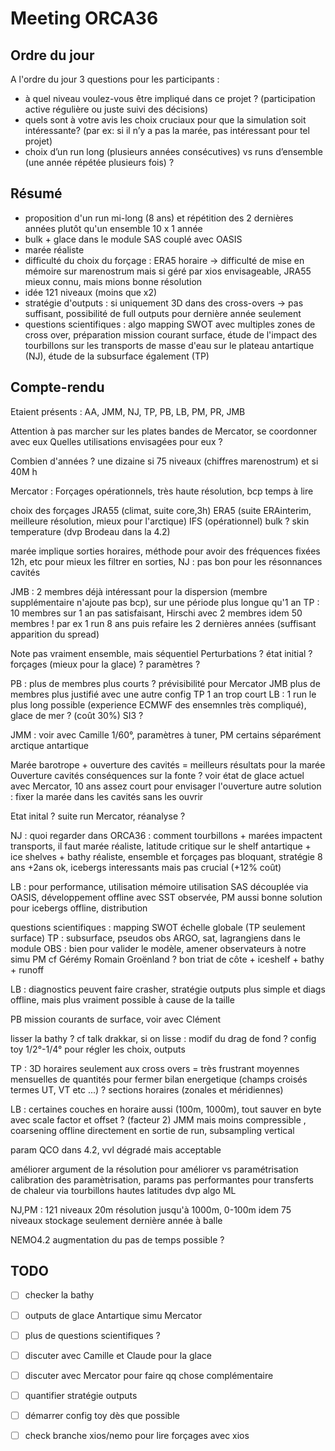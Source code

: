# Meeting ORCA36

## Ordre du jour

A l'ordre du jour 3 questions pour les participants :

  - à quel niveau voulez-vous être impliqué dans ce projet ? (participation active régulière ou juste suivi des décisions)
  - quels sont à votre avis les choix cruciaux pour que la simulation soit intéressante? (par ex: si il n’y a pas la marée, pas intéressant pour tel projet)
  - choix d’un run long (plusieurs années consécutives) vs runs d’ensemble (une année répétée plusieurs fois) ?



## Résumé

  - proposition d'un run mi-long (8 ans) et répétition des 2 dernières années plutôt qu'un ensemble 10 x 1 année
  - bulk + glace dans le module SAS couplé avec OASIS
  - marée réaliste
  - difficulté du choix du forçage : ERA5 horaire -> difficulté de mise en mémoire sur marenostrum mais si géré par xios envisageable, JRA55 mieux connu, mais mions bonne résolution
  - idée 121 niveaux (moins que x2)
  - stratégie d'outputs : si uniquement 3D dans des cross-overs -> pas suffisant, possibilité de full outputs pour dernière année seulement
  - questions scientifiques : algo mapping SWOT avec multiples zones de cross over, préparation mission courant surface, étude de l'impact des tourbillons sur les transports de masse d'eau sur le plateau antartique (NJ), étude de la subsurface également (TP)
 
## Compte-rendu 

Etaient présents : AA, JMM, NJ, TP, PB, LB, PM, PR, JMB

Attention à pas marcher sur les plates bandes de Mercator, se coordonner avec eux
Quelles utilisations envisagées pour eux ?

Combien d'années ? une dizaine si 75 niveaux (chiffres marenostrum) et si 40M h 

Mercator : Forçages opérationnels, très haute résolution, bcp temps à lire

choix des forçages JRA55 (climat, suite core,3h) ERA5 (suite ERAinterim, meilleure résolution, mieux pour l'arctique) IFS (opérationnel)
bulk ? skin temperature (dvp Brodeau dans la 4.2)

marée implique sorties horaires, méthode pour avoir des fréquences fixées 12h, etc pour mieux les filtrer en sorties, NJ : pas bon pour les résonnances cavités

JMB : 2 membres déjà intéressant pour la dispersion (membre supplémentaire n'ajoute pas bcp), sur une période plus longue qu'1 an
TP : 10 membres sur 1 an pas satisfaisant, Hirschi avec 2 membres idem 50 membres !
par ex 1 run 8 ans puis refaire les 2 dernières années (suffisant apparition du spread)

Note pas vraiment ensemble, mais séquentiel
Perturbations ? état initial ? forçages (mieux pour la glace) ? paramètres ?

PB : plus de membres plus courts ? prévisibilité pour Mercator 
JMB plus de membres plus justifié avec une autre config 
TP 1 an trop court
LB : 1 run le plus long possible (experience ECMWF des ensemnles très compliqué), glace de mer ? (coût 30%) SI3 ?

JMM : voir avec Camille 1/60°, paramètres à tuner, PM certains séparément arctique antartique

Marée barotrope + ouverture des cavités = meilleurs résultats pour la marée
Ouverture cavités conséquences sur la fonte ? voir état de glace actuel avec Mercator, 10 ans assez court pour envisager l'ouverture
autre solution : fixer la marée dans les cavités sans les ouvrir

Etat inital ? suite run Mercator, réanalyse ?

NJ : quoi regarder dans ORCA36 : comment tourbillons + marées impactent transports, il faut marée réaliste, latitude critique sur le shelf antartique + ice shelves + bathy réaliste, ensemble et forçages pas bloquant, stratégie 8 ans +2ans ok, icebergs interessants mais pas crucial (+12% coût)

LB : pour performance, utilisation mémoire utilisation SAS découplée via OASIS, développement offline avec SST observée, PM aussi bonne solution pour icebergs offline, distribution

questions scientifiques : mapping SWOT échelle globale (TP seulement surface)
TP : subsurface, pseudos obs ARGO, sat, lagrangiens dans le module OBS : bien pour valider le modèle, amener observateurs à notre simu PM cf Gérémy Romain Groënland ? bon triat de côte + iceshelf + bathy + runoff

LB : diagnostics peuvent faire crasher, stratégie outputs plus simple et diags offline, mais plus vraiment possible à cause de la taille

PB mission courants de surface, voir avec Clément

lisser la bathy ? cf talk drakkar, si on lisse : modif du drag de fond ?
config toy 1/2°-1/4° pour régler les choix, outputs

TP : 3D horaires seulement aux cross overs = très frustrant
moyennes mensuelles de quantités pour fermer bilan energetique (champs croisés termes UT, VT etc ...) ? sections horaires (zonales et méridiennes)

LB : certaines couches en horaire aussi (100m, 1000m), tout sauver en byte avec scale factor et offset ? (facteur 2) JMM mais moins compressible , coarsening offline directement en sortie de run, subsampling vertical

param QCO dans 4.2, vvl dégradé mais acceptable

améliorer argument de la résolution pour améliorer vs paramétrisation
calibration des paramètrisation, params pas performantes pour transferts de chaleur via tourbillons hautes latitudes
dvp algo ML

NJ,PM :  121 niveaux 20m résolution jusqu'à 1000m, 0-100m idem 75 niveaux
stockage seulement dernière année à balle

NEMO4.2 augmentation du pas de temps possible ?

## TODO 
  -  [ ] checker la bathy
  -  [ ] outputs de glace Antartique simu Mercator
  -  [ ] plus de questions scientifiques ?
  -  [ ] discuter avec Camille et Claude pour la glace
  -  [ ] discuter avec Mercator pour faire qq chose complémentaire
  -  [ ] quantifier stratégie outputs
  -  [ ] démarrer config toy dès que possible
  -  [ ] check branche xios/nemo pour lire forçages avec xios






